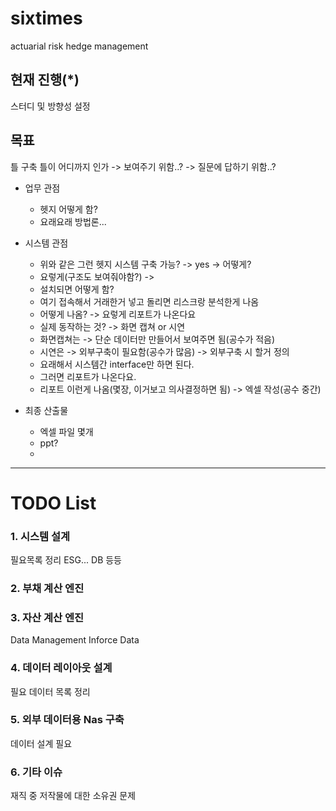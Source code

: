 # sixtimes
actuarial risk hedge management

## 현재 진행(*)
스터디 및 방향성 설정

## 목표
틀 구축
틀이 어디까지 인가 -> 보여주기 위함..? -> 질문에 답하기 위함..?

* 업무 관점
  - 헷지 어떻게 함? 
  - 요래요래 방법론...

* 시스템 관점
  - 위와 같은 그런 헷지 시스템 구축 가능? -> yes -> 어떻게?
  - 요렇게(구조도 보여줘야함?) -> 
  - 설치되면 어떻게 함?
  - 여기 접속해서 거래한거 넣고 돌리면 리스크랑 분석한게 나옴
  - 어떻게 나옴? -> 요렇게 리포트가 나온다요
  - 실제 동작하는 것? -> 화면 캡쳐 or 시연
  - 화면캡쳐는 -> 단순 데이터만 만들어서 보여주면 됨(공수가 적음)
  - 시연은 -> 외부구축이 필요함(공수가 많음) -> 외부구축 시 할거 정의
  - 요래해서 시스템간 interface만 하면 된다. 
  - 그러면 리포트가 나온다요.
  - 리포트 이런게 나옴(몇장, 이거보고 의사결정하면 됨) -> 엑셀 작성(공수 중간)

* 최종 산출물
  - 엑셀 파일 몇개
  - ppt?
  - 


---

# TODO List

### 1. 시스템 설계
필요목록 정리
ESG... DB 등등

### 2. 부채 계산 엔진
### 3. 자산 계산 엔진
Data Management
Inforce Data

### 4. 데이터 레이아웃 설계
필요 데이터 목록 정리

### 5. 외부 데이터용 Nas 구축
데이터 설계 필요

### 6. 기타 이슈
재직 중 저작물에 대한 소유권 문제
